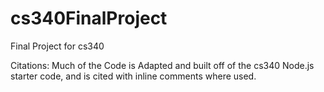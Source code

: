 # cs340FinalProject
Final Project for cs340  

Citations: Much of the Code is Adapted and built off of the cs340 Node.js starter code, and is cited with inline comments where used.
